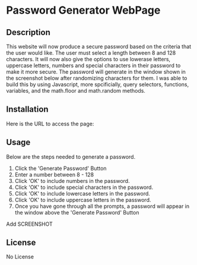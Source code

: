 # Password Generator WebPage

## Description

This website will now produce a secure password based on the criteria that the user would like.  The user must select a length between 8 and 128 characters.  It will now also give the options to use lowerase letters, uppercase letters, numbers and special characters in their password to make it more secure.  The password will generate in the window shown in the screenshot below after randomizing characters for them. I was able to build this by using Javascript, more spcificially, query selectors, functions, variables, and the math.floor and math.random methods.  

## Installation

Here is the URL to access the page: 

## Usage

Below are the steps needed to generate a password.  
1. Click the 'Generate Password' Button
2. Enter a number between 8 - 128
3. Click 'OK' to include numbers in the password. 
4. Click 'OK' to include special characters in the password. 
5. Click 'OK' to include lowercase letters in the password. 
6. Click 'OK' to include uppercase letters in the password. 
7. Once you have gone through all the prompts, a password will appear in the window above the 'Generate Password' Button

Add SCREENSHOT
## License

No License


